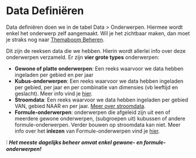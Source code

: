 # Data Definiëren

Data definiëren doen we in de tabel Data > Onderwerpen. Hiermee wordt enkel het onderwerp zelf aangemaakt. Wil je het zichtbaar maken, dan moet je straks nog naar [Themaboom Beheren](https://github.com/provinciesincijfers/JiveDocumentation/tree/master/05.%20Themaboom%20-%20Toegang%20beheren).

Dit zijn de reeksen data die we hebben. Hierin wordt allerlei info over deze onderwerpen verzameld. Er zijn **vier grote types** onderwerpen:

- **Gewone of platte onderwerpen**: Een reeks waarvoor we data hebben ingeladen per gebied en per jaar
- **Kubus-onderwerpen**: Een reeks waarvoor we data hebben ingeladen per gebied, per jaar en per combinatie van dimensies (vb leeftijd en geslacht). Meer info vind je [hier](https://github.com/provinciesincijfers/JiveDocumentation/tree/master/02.%20Data%20defini%C3%ABren/kubussen).
- **Stroomdata**: Een reeks waarvoor we data hebben ingeladen per gebied VAN, gebied NAAR en per jaar. [Meer over stroomdata](https://github.com/provinciesincijfers/JiveDocumentation/blob/master/02.%20Data%20defini%C3%ABren/stroomdata.md).
- **Formule-onderwerpen**: onderwerpen die afgeleid zijn uit een of meerdere gewone onderwerpen, (subgroepen uit) kubussen of andere formule-onderwerpen. Verder bouwen op stroomdata kan niet. Meer info over het **inlezen** van Formule-onderwerpen vind je [hier](https://github.com/provinciesincijfers/JiveDocumentation/blob/master/04.%20Data%20inlezen/Formule-onderwerpen.md).

❕ ***Het meeste dagelijks beheer omvat enkel gewone- en formule-onderwerpen!***
